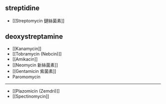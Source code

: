 ## streptidine
- [[Streptomycin 鏈絲菌素]]
## deoxystreptamine
- [[Kanamycin]]
- [[Tobramycin (Nebcin)]]
- [[Amikacin]]
- [[Neomycin 新絲菌素]]
- [[Gentamicin 紫菌素]]
- Paromomycin
---
- [[Plazomicin (Zemdri)]]
- [[Spectinomycin]]
